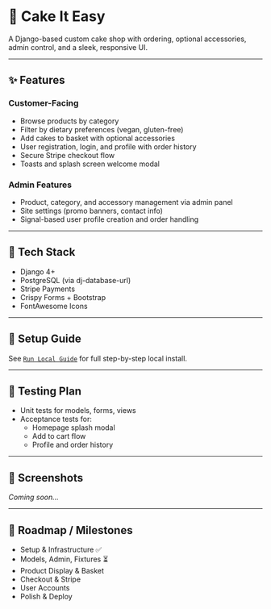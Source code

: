 # 🎂 Cake It Easy

A Django-based custom cake shop with ordering, optional accessories, admin control, and a sleek, responsive UI.

---

## ✨ Features

### Customer-Facing
- Browse products by category
- Filter by dietary preferences (vegan, gluten-free)
- Add cakes to basket with optional accessories
- User registration, login, and profile with order history
- Secure Stripe checkout flow
- Toasts and splash screen welcome modal

### Admin Features
- Product, category, and accessory management via admin panel
- Site settings (promo banners, contact info)
- Signal-based user profile creation and order handling

---

## 🧱 Tech Stack

- Django 4+
- PostgreSQL (via dj-database-url)
- Stripe Payments
- Crispy Forms + Bootstrap
- FontAwesome Icons

---

## 🚀 Setup Guide

See [`Run Local Guide`](./Run%20Local%20Guide.md) for full step-by-step local install.

---

## 🔧 Testing Plan

- Unit tests for models, forms, views
- Acceptance tests for:
  - Homepage splash modal
  - Add to cart flow
  - Profile and order history

---

## 📸 Screenshots

_Coming soon..._

---

## 📅 Roadmap / Milestones

- Setup & Infrastructure ✅
- Models, Admin, Fixtures ⏳
- Product Display & Basket
- Checkout & Stripe
- User Accounts
- Polish & Deploy
